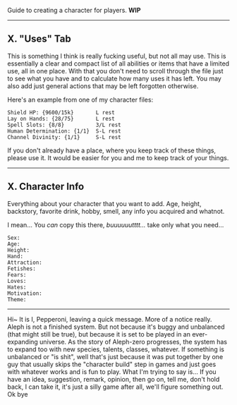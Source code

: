 Guide to creating a character for players. **WIP**

---






## X. "Uses" Tab
This is something I think is really fucking useful, but not all may use. This is essentially a clear and compact list of all abilities or items that have a limited use, all in one place. With that you don't need to scroll through the file just to see what you have and to calculate how many uses it has left.
You may also add just general actions that may be left forgotten otherwise.

Here's an example from one of my character files:

	Shield HP: {9600/15k}       L rest
	Lay on Hands: {28/75}       L rest
	Spell Slots: {8/8}          3/L rest
	Human Determination: {1/1}  S-L rest
	Channel Divinity: {1/1}     S-L rest

If you don't already have a place, where you keep track of these things, please use it. It would be easier for you and me to keep track of your things.

---
## X. Character Info
Everything about your character that you want to add. Age, height, backstory, favorite drink, hobby, smell, any info you acquired and whatnot.

I mean... You *can* copy this there, *buuuuuutttt...* take only what you need...

	Sex:
	Age:
	Height:
	Hand:
	Attraction:
	Fetishes:
	Fears:
	Loves:
	Hates:
	Motivation:
	Theme:
	
--- 

Hi~
It is I, Pepperoni, leaving a quick message. More of a notice really.
Aleph is not a finished system. But not because it's buggy and unbalanced (that might still be true), but because it is set to be played in an ever-expanding universe. As the story of Aleph-zero progresses, the system has to expand too with new species, talents, classes, whatever.
If something is unbalanced or "is shit", well that's just because it was put together by one guy that usually skips the "character build" step in games and just goes with whatever works and is fun to play.
What I'm trying to say is... If you have an idea, suggestion, remark, opinion, then go on, tell me, don't hold back, I can take it, it's just a silly game after all, we'll figure something out.
Ok bye